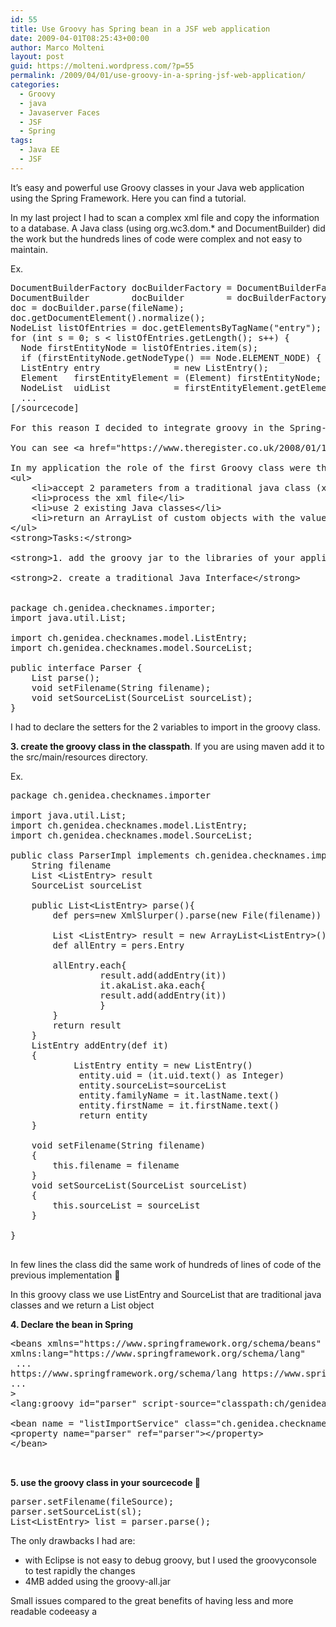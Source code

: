 ```yaml
---
id: 55
title: Use Groovy has Spring bean in a JSF web application
date: 2009-04-01T08:25:43+00:00
author: Marco Molteni
layout: post
guid: https://molteni.wordpress.com/?p=55
permalink: /2009/04/01/use-groovy-in-a-spring-jsf-web-application/
categories:
  - Groovy
  - java
  - Javaserver Faces
  - JSF
  - Spring
tags:
  - Java EE
  - JSF
---
```

It&#8217;s easy and powerful use Groovy classes in your Java web application using the Spring Framework. Here you can find a tutorial.

In my last project I had to scan a complex xml file and copy the information to a database. A Java class (using org.wc3.dom.* and DocumentBuilder) did the work but the hundreds lines of code were complex and not easy to maintain.

Ex.

<pre class="brush: java; title: ; notranslate" title="">DocumentBuilderFactory docBuilderFactory = DocumentBuilderFactory.newInstance();
DocumentBuilder        docBuilder        = docBuilderFactory.newDocumentBuilder();
doc = docBuilder.parse(fileName);
doc.getDocumentElement().normalize();
NodeList listOfEntries = doc.getElementsByTagName("entry");
for (int s = 0; s &lt; listOfEntries.getLength(); s++) {
  Node firstEntityNode = listOfEntries.item(s);
  if (firstEntityNode.getNodeType() == Node.ELEMENT_NODE) {
  ListEntry entry              = new ListEntry();
  Element   firstEntityElement = (Element) firstEntityNode;
  NodeList  uidList            = firstEntityElement.getElementsByTagName("uid");
  ...
&#91;/sourcecode&#93;

For this reason I decided to integrate groovy in the Spring-JSF application, Groovy has the XMLSlurper class that allows to easily access an XML file like if it is a collection of classes.

You can see &lt;a href="https://www.theregister.co.uk/2008/01/11/groovy_xml_part_two/" target="_blank"&gt;here&lt;/a&gt; a tutorial for SMLSlurper.

In my application the role of the first Groovy class were the following:
&lt;ul&gt;
	&lt;li&gt;accept 2 parameters from a traditional java class (xml file address and an integer parameter)&lt;/li&gt;
	&lt;li&gt;process the xml file&lt;/li&gt;
	&lt;li&gt;use 2 existing Java classes&lt;/li&gt;
	&lt;li&gt;return an ArrayList of custom objects with the values found in the list&lt;/li&gt;
&lt;/ul&gt;
&lt;strong&gt;Tasks:&lt;/strong&gt;

&lt;strong&gt;1. add the groovy jar to the libraries of your application&lt;/strong&gt;

&lt;strong&gt;2. create a traditional Java Interface&lt;/strong&gt;


package ch.genidea.checknames.importer;
import java.util.List;

import ch.genidea.checknames.model.ListEntry;
import ch.genidea.checknames.model.SourceList;

public interface Parser {
    List parse();
    void setFilename(String filename);
    void setSourceList(SourceList sourceList);
}
</pre>

I had to declare the setters for the 2 variables to import in the groovy class.

**3. create the groovy class in the classpath**. If you are using maven add it to the src/main/resources directory.

Ex.

<pre class="brush: java; title: ; notranslate" title="">package ch.genidea.checknames.importer

import java.util.List;
import ch.genidea.checknames.model.ListEntry;
import ch.genidea.checknames.model.SourceList;

public class ParserImpl implements ch.genidea.checknames.importer.Parser{
    String filename
    List &lt;ListEntry&gt; result
    SourceList sourceList

    public List&lt;ListEntry&gt; parse(){
        def pers=new XmlSlurper().parse(new File(filename))

        List &lt;ListEntry&gt; result = new ArrayList&lt;ListEntry&gt;()
        def allEntry = pers.Entry

        allEntry.each{
                 result.add(addEntry(it))
                 it.akaList.aka.each{
                 result.add(addEntry(it))
                 }
        }
        return result
    }
    ListEntry addEntry(def it)
    {
            ListEntry entity = new ListEntry()
             entity.uid = (it.uid.text() as Integer)
             entity.sourceList=sourceList
             entity.familyName = it.lastName.text()
             entity.firstName = it.firstName.text()
             return entity
    }

    void setFilename(String filename)
    {
        this.filename = filename
    }
    void setSourceList(SourceList sourceList)
    {
        this.sourceList = sourceList
    }

}

</pre>

In few lines the class did the same work of hundreds of lines of code of the previous implementation 🙂

In this groovy class we use ListEntry and SourceList that are traditional java classes and we return a List<ListEntry> object

**4. Declare the bean in Spring**

<pre class="brush: xml; title: ; notranslate" title="">&lt;beans xmlns="https://www.springframework.org/schema/beans"
xmlns:lang="https://www.springframework.org/schema/lang"
 ...
https://www.springframework.org/schema/lang https://www.springframework.org/schema/lang/spring-lang-2.5.xsd"
...
&gt;
&lt;lang:groovy id="parser" script-source="classpath:ch/genidea/checknames/importer/ParserImpl.groovy" /&gt;

&lt;bean name = "listImportService" class="ch.genidea.checknames.lists.service.ListImportServiceImpl"&gt;
&lt;property name="parser" ref="parser"&gt;&lt;/property&gt;
&lt;/bean&gt;

 </pre>

**5. use the groovy class in your sourcecode 🙂**

<pre class="brush: java; title: ; notranslate" title="">parser.setFilename(fileSource);
parser.setSourceList(sl);
List&lt;ListEntry&gt; list = parser.parse();
</pre>

The only drawbacks I had are:

  * with Eclipse is not easy to debug groovy, but I used the groovyconsole to test rapidly the changes
  * 4MB added using the groovy-all.jar

Small issues compared to the great benefits of having less and more readable codeeasy a
